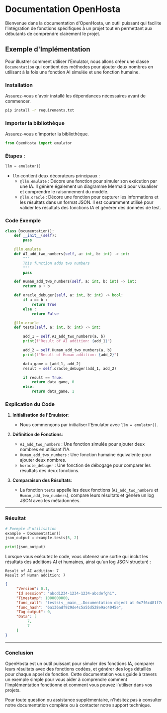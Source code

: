# Documentation OpenHosta

Bienvenue dans la documentation d'OpenHosta, un outil puissant qui facilite l'intégration de fonctions spécifiques à un projet tout en permettant aux débutants de comprendre clairement le projet.

## Exemple d'Implémentation

Pour illustrer comment utiliser l'Emulator, nous allons créer une classe `Documentation` qui contient des méthodes pour ajouter deux nombres en utilisant à la fois une fonction AI simulée et une fonction humaine.

### Installation

Assurez-vous d'avoir installé les dépendances nécessaires avant de commencer.

```bash
pip install -r requirements.txt
```

### Importer la bibliothèque

Assurez-vous d'importer la bibliothèque.

```python
from OpenHosta import emulator
```

### Étapes :

```python
llm = emulator()
```

- `llm` contient deux décorateurs principaux :
  - `@llm.emulate` : Décore une fonction pour simuler son exécution par une IA. Il génère également un diagramme Mermaid pour visualiser et comprendre le raisonnement du modèle.
  - `@llm.oracle` : Décore une fonction pour capturer les informations et les résultats dans un format JSON. Il est couramment utilisé pour valider les résultats des fonctions IA et générer des données de test.

### Code Exemple

```python
class Documentation():
    def __init__(self):
        pass

    @llm.emulate
    def AI_add_two_numbers(self, a: int, b: int) -> int:
        """
        This function adds two numbers
        """
        pass

    def Human_add_two_numbers(self, a: int, b: int) -> int:
        return a + b

    def oracle_debuger(self, a: int, b: int) -> bool:
        if a == b :
            return True
        else :
            return False

    @llm.oracle
    def tests(self, a: int, b: int) -> int:

        add_1 = self.AI_add_two_numbers(a, b)
        print(f"Result of AI addition: {add_1}")

        add_2 = self.Human_add_two_numbers(a, b)
        print(f"Result of Human addition: {add_2}")

        data_game = [add_1, add_2]
        result = self.oracle_debuger(add_1, add_2)

        if result == True:
            return data_game, 0
        else:
            return data_game, 1
```

### Explication du Code

1. **Initialisation de l'Emulator**:
   - Nous commençons par initialiser l'Emulator avec `llm = emulator()`.

2. **Définition de Fonctions**:
   - `AI_add_two_numbers` : Une fonction simulée pour ajouter deux nombres en utilisant l'IA.
   - `Human_add_two_numbers` : Une fonction humaine équivalente pour ajouter deux nombres.
   - `horacle_debuger` : Une fonction de débogage pour comparer les résultats des deux fonctions.

3. **Comparaison des Résultats**:
   - La fonction `tests` appelle les deux fonctions (`AI_add_two_numbers` et `Human_add_two_numbers`), compare leurs résultats et génère un log JSON avec les métadonnées.

---

### Résultat

```python
# Exemple d'utilisation
example = Documentation()
json_output = example.tests(5, 2)

print(json_output)
```

Lorsque vous exécutez le code, vous obtenez une sortie qui inclut les résultats des additions AI et humaines, ainsi qu'un log JSON structuré :

```plaintext
Result of AI addition: 7
Result of Human addition: 7
```

```json
{
     "Version": 0.1,
     "Id session": "abcd1234-1234-1234-abcdefghi",
     "Timestamp": 1000000000,
     "func_call": "tests(<__main__.Documentation object at 0x7f6c481f7c50>, 5, 2)",
     "func_hash": "6a136adf929de4c5a55d528e9ac4045e",
     "Tag output": 0,
     "Data": [
          7,
          7
     ]
}
```

---

### Conclusion

OpenHosta est un outil puissant pour simuler des fonctions IA, comparer leurs résultats avec des fonctions codées, et générer des logs détaillés pour chaque appel de fonction. Cette documentation vous guide à travers un exemple simple pour vous aider à comprendre comment l'implémentation fonctionne et comment vous pouvez l'utiliser dans vos projets.

Pour toute question ou assistance supplémentaire, n'hésitez pas à consulter notre documentation complète ou à contacter notre support technique.
